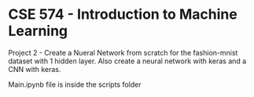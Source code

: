 # CSE 574 - Introduction to Machine Learning
Project 2  - Create a Nueral Network from scratch for the fashion-mnist dataset with 1 hidden layer.
Also create a neural network with keras and a CNN with keras.


Main.ipynb file is inside the scripts folder
